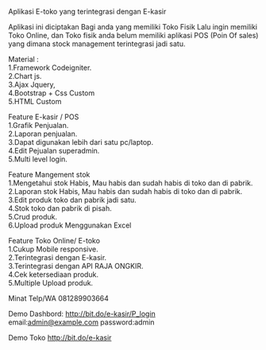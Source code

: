 Aplikasi E-toko yang terintegrasi dengan E-kasir

Aplikasi ini diciptakan Bagi anda yang memiliki Toko Fisik Lalu ingin memiliki Toko Online,
dan Toko fisik anda belum memiliki aplikasi POS (Poin Of sales) yang dimana stock management terintegrasi jadi satu.

Material :<br>
1.Framework Codeigniter.<br>
2.Chart js.<br>
3.Ajax Jquery,<br>
4.Bootstrap + Css Custom<br>
5.HTML Custom<br>


Feature E-kasir / POS<br>
1.Grafik Penjualan.<br>
2.Laporan penjualan.<br>
3.Dapat digunakan lebih dari satu pc/laptop.<br>
4.Edit Pejualan superadmin.<br>
5.Multi level login.<br>


Feature Mangement stok <br>
1.Mengetahui stok Habis, Mau habis dan sudah habis di  toko dan di pabrik.<br>
2.Laporan stok Habis, Mau habis dan sudah habis di  toko dan di pabrik.<br>
3.Edit produk toko dan pabrik jadi satu.<br>
4.Stok toko dan pabrik di pisah.<br>
5.Crud produk.<br>
6.Upload produk Menggunakan Excel <br>

Feature Toko Online/ E-toko<br>
1.Cukup Mobile responsive.<br>
2.Terintegrasi dengan E-kasir.<br>
3.Terintegrasi dengan API RAJA ONGKIR.<br>
4.Cek ketersediaan produk.<br>
5.Multiple Upload produk.<br>


Minat Telp/WA 081289903664<br>


Demo  Dashbord: http://bit.do/e-kasir/P_login <br>
email:admin@example.com
password:admin

Demo Toko http://bit.do/e-kasir
